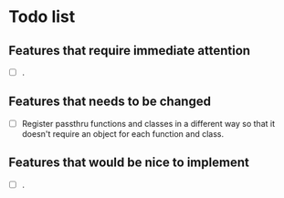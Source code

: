 # Todo list

## Features that require immediate attention
- [ ] .

## Features that needs to be changed
- [ ] Register passthru functions and classes in a different way so that it doesn't require an object for each function and class.

## Features that would be nice to implement
- [ ] .

